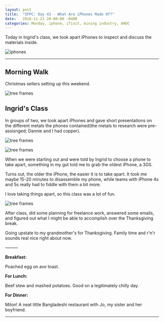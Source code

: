 ```yaml
---
layout: post
title:  "SFPC: Day 43 - What Are iPhones Made Of?"
date:   2016-11-21 20:00:00 -0400
categories: Monday, iphone, ifixit, mining industry, AHOC
---
```


Today in Ingrid's class, we took apart iPhones to inspect and discuss the materials inside.

![iphones](/assets/sfpc-images/IMG_6047.jpg)

-----

<h2>Morning Walk</h2>

Christmas sellers setting up this weekend.

![tree frames](/assets/sfpc-images/IMG_6045.jpg)

<h2>Ingrid's Class</h2>

In groups of two, we took apart iPhones and gave short presentations on the different metals the phones contained(the metals to research were pre-assisnged; Dannie and I had copper).

![tree frames](/assets/sfpc-images/IMG_6049.jpg)

![tree frames](/assets/sfpc-images/IMG_6051.jpg)

When we were starting out and were told by Ingrid to choose a phone to take apart, something in my gut told me to grab the oldest iPhone, a 3GS.

Turns out, the older the iPhone, the easier it is to take apart. It took me maybe 15-20 minutes to disassemble my phone, while teams with iPhone 4s and 5s really had to fiddle with them a bit more.

I love taking things apart, so this class was a lot of fun.

![tree frames](/assets/sfpc-images/IMG_6055.jpg)

After class, did some planning for freelance work, answered some emails, and figured out what I might be able to accomplish over the Thanksgiving break.

Going upstate to my grandmother's for Thanksgiving. Family time and r'n'r sounds real nice right about now.

———

**Breakfast:**

Poached egg on avo toast.

**For Lunch:**

Beef stew and mashed potatoes. Good on a legitimately chilly day.

**For Dinner:**

Milon! A neat little Bangladeshi restaurant with Jo, my sister and her boyfriend.

-----
